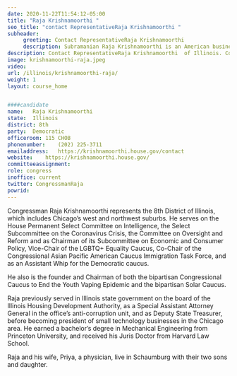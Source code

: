 ```yaml
---
date: 2020-11-22T11:54:12-05:00
title: "Raja Krishnamoorthi "
seo_title: "contact RepresentativeRaja Krishnamoorthi "
subheader:
     greeting: Contact RepresentativeRaja Krishnamoorthi  
     description: Subramanian Raja Krishnamoorthi is an American businessman and politician serving as the U.S. Representative for Illinois's 8th congressional district since 2017. He was elected to succeed Tammy Duckworth, who gave up the seat to run for the U.S. Senate.
description: Contact RepresentativeRaja Krishnamoorthi  of Illinois. Contact information for Raja Krishnamoorthi  includes email address, phone number, and mailing address.
image: krishnamoorthi-raja.jpeg
video: 
url: /illinois/krishnamoorthi-raja/
weight: 1
layout: course_home


####candidate
name:	Raja Krishnamoorthi 
state:	Illinois
district: 8th
party:	Democratic
officeroom:	115 CHOB
phonenumber:	(202) 225-3711
emailaddress:	https://krishnamoorthi.house.gov/contact
website:	https://krishnamoorthi.house.gov/
committeeassignment: 
role: congress
inoffice: current
twitter: CongressmanRaja
powrid: 
---
```


Congressman Raja Krishnamoorthi represents the 8th District of Illinois, which includes Chicago’s west and northwest suburbs. He serves on the House Permanent Select Committee on Intelligence, the Select Subcommittee on the Coronavirus Crisis, the Committee on Oversight and Reform and as Chairman of its Subcommittee on Economic and Consumer Policy, Vice-Chair of the LGBTQ+ Equality Caucus, Co-Chair of the Congressional Asian Pacific American Caucus Immigration Task Force, and as an Assistant Whip for the Democratic caucus.

He also is the founder and Chairman of both the bipartisan Congressional Caucus to End the Youth Vaping Epidemic and the bipartisan Solar Caucus.

Raja previously served in Illinois state government on the board of the Illinois Housing Development Authority, as a Special Assistant Attorney General in the office’s anti-corruption unit, and as Deputy State Treasurer, before becoming president of small technology businesses in the Chicago area. He earned a bachelor’s degree in Mechanical Engineering from Princeton University, and received his Juris Doctor from Harvard Law School.

Raja and his wife, Priya, a physician, live in Schaumburg with their two sons and daughter.
